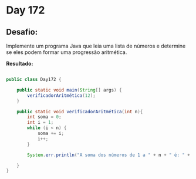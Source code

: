 # Day 172

## Desafio:

Implemente um programa Java que leia uma lista de números e determine se eles podem formar uma progressão aritmética.	

**Resultado:**

```java

public class Day172 {

    public static void main(String[] args) {
        verificadorAritmética(12);
    }

    public static void verificadorAritmética(int n){
        int soma = 0;
        int i = 1;
        while (i < n) {
            soma += i;
            i++;
        }

        System.err.println("A soma dos números de 1 a " + n + " é: " + soma);

    }
}
